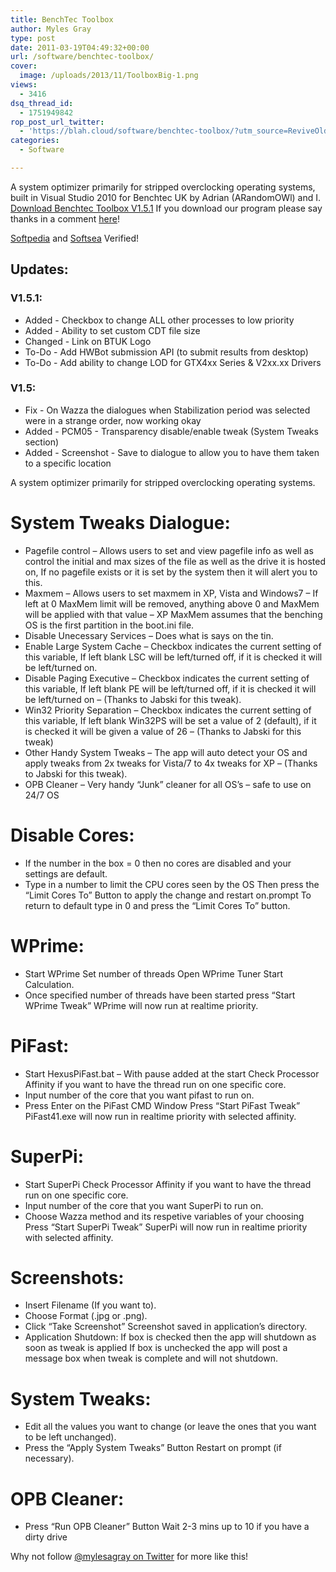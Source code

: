 ```yaml
---
title: BenchTec Toolbox
author: Myles Gray
type: post
date: 2011-03-19T04:49:32+00:00
url: /software/benchtec-toolbox/
cover:
  image: /uploads/2013/11/ToolboxBig-1.png
views:
  - 3416
dsq_thread_id:
  - 1751949842
rop_post_url_twitter:
  - 'https://blah.cloud/software/benchtec-toolbox/?utm_source=ReviveOldPost&utm_medium=social&utm_campaign=ReviveOldPost'
categories:
  - Software

---
```

A system optimizer primarily for stripped overclocking operating systems, built in Visual Studio 2010 for Benchtec UK by Adrian (ARandomOWl) and I. [Download Benchtec Toolbox V1.5.1][1] If you download our program please say thanks in a comment <a title="Comment Form" href="#comments" target="_self">here</a>! <!--more-->

[Softpedia][2] and [Softsea][3] Verified!

## Updates:

### V1.5.1:

  * Added - Checkbox to change ALL other processes to low priority
  * Added - Ability to set custom CDT file size
  * Changed - Link on BTUK Logo
  * To-Do - Add HWBot submission API (to submit results from desktop)
  * To-Do - Add ability to change LOD for GTX4xx Series & V2xx.xx Drivers

### V1.5:

  * Fix - On Wazza the dialogues when Stabilization period was selected were in a strange order, now working okay
  * Added - PCM05 - Transparency disable/enable tweak (System Tweaks section)
  * Added - Screenshot - Save to dialogue to allow you to have them taken to a specific location

A system optimizer primarily for stripped overclocking operating systems.

# System Tweaks Dialogue:

  * Pagefile control – Allows users to set and view pagefile info as well as control the initial and max sizes of the file as well as the drive it is hosted on, If no pagefile exists or it is set by the system then it will alert you to this.
  * Maxmem – Allows users to set maxmem in XP, Vista and Windows7 – If left at 0 MaxMem limit will be removed, anything above 0 and MaxMem will be applied with that value – XP MaxMem assumes that the benching OS is the first partition in the boot.ini file.
  * Disable Unecessary Services – Does what is says on the tin.
  * Enable Large System Cache – Checkbox indicates the current setting of this variable, If left blank LSC will be left/turned off, if it is checked it will be left/turned on.
  * Disable Paging Executive – Checkbox indicates the current setting of this variable, If left blank PE will be left/turned off, if it is checked it will be left/turned on – (Thanks to Jabski for this tweak).
  * Win32 Priority Separation – Checkbox indicates the current setting of this variable, If left blank Win32PS will be set a value of 2 (default), if it is checked it will be given a value of 26 – (Thanks to Jabski for this tweak)
  * Other Handy System Tweaks – The app will auto detect your OS and apply tweaks from 2x tweaks for Vista/7 to 4x tweaks for XP – (Thanks to Jabski for this tweak).
  * OPB Cleaner – Very handy “Junk” cleaner for all OS’s – safe to use on 24/7 OS

# Disable Cores:

  * If the number in the box = 0 then no cores are disabled and your settings are default.
  * Type in a number to limit the CPU cores seen by the OS Then press the “Limit Cores To” Button to apply the change and restart on.prompt To return to default type in 0 and press the “Limit Cores To” button.

# WPrime:

  * Start WPrime Set number of threads Open WPrime Tuner Start Calculation.
  * Once specified number of threads have been started press “Start WPrime Tweak” WPrime will now run at realtime priority.

# PiFast:

  * Start HexusPiFast.bat – With pause added at the start Check Processor Affinity if you want to have the thread run on one specific core.
  * Input number of the core that you want pifast to run on.
  * Press Enter on the PiFast CMD Window Press “Start PiFast Tweak” PiFast41.exe will now run in realtime priority with selected affinity.

# SuperPi:

  * Start SuperPi Check Processor Affinity if you want to have the thread run on one specific core.
  * Input number of the core that you want SuperPi to run on.
  * Choose Wazza method and its respetive variables of your choosing Press “Start SuperPi Tweak” SuperPi will now run in realtime priority with selected affinity.

# Screenshots:

  * Insert Filename (If you want to).
  * Choose Format (.jpg or .png).
  * Click “Take Screenshot” Screenshot saved in application’s directory.
  * Application Shutdown: If box is checked then the app will shutdown as soon as tweak is applied If box is unchecked the app will post a message box when tweak is complete and will not shutdown.

# System Tweaks:

  * Edit all the values you want to change (or leave the ones that you want to be left unchanged).
  * Press the “Apply System Tweaks” Button Restart on prompt (if necessary).

# OPB Cleaner:

  * Press “Run OPB Cleaner” Button Wait 2-3 mins up to 10 if you have a dirty drive

Why not follow [@mylesagray on Twitter][4] for more like this!

 [1]: /uploads/2016/01/BenchTec_Toolbox.exe
 [2]: http://www.softpedia.com/progClean/BenchTec-Toolbox-Clean-165228.html
 [3]: /uploads/2011/03/BenchTec-Toolbox.html
 [4]: https://twitter.com/mylesagray